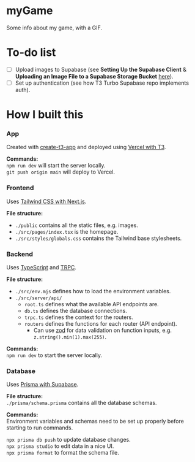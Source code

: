 # myGame 

Some info about my game, with a GIF.  

# To-do list
- [ ] Upload images to Supabase (see **Setting Up the Supabase Client** & **Uploading an Image File to a Supabase Storage Bucket** [here](https://www.makeuseof.com/next-js-upload-images-supabase-storage-bucket/)).
- [ ] Set up authentication (see how T3 Turbo Supabase repo implements auth).

# How I built this

### App

Created with [create-t3-app](https://create.t3.gg/) and deployed using [Vercel with T3](https://create.t3.gg/en/deployment/vercel).

**Commands:**  
`npm run dev` will start the server locally.  
`git push origin main` will deploy to Vercel.

### Frontend

Uses [Tailwind CSS with Next.js](https://tailwindcss.com/docs/guides/nextjs).  

**File structure:**
- `./public` contains all the static files, e.g. images.
- `./src/pages/index.tsx` is the homepage.
- `./src/styles/globals.css` contains the Tailwind base stylesheets.

### Backend

Uses [TypeScript](https://www.typescriptlang.org/) and [TRPC](https://trpc.io/).

**File structure:**
- `./src/env.mjs` defines how to load the environment variables.
- `./src/server/api/`
  - `root.ts` defines what the available API endpoints are.
  - `db.ts` defines the database connections.
  - `trpc.ts` defines the context for the routers.
  - `routers` defines the functions for each router (API endpoint). 
    - Can use [zod](https://zod.dev/) for data validation on function inputs, e.g. `z.string().min(1).max(255)`.

**Commands:**  
`npm run dev` to start the server locally.

### Database

Uses [Prisma with Supabase](https://www.prisma.io/docs/guides/database/supabase).

**File structure:**  
`./prisma/schema.prisma` contains all the database schemas.

**Commands:**  
Environment variables and schemas need to be set up properly before starting to run commands.  
  
`npx prisma db push` to update database changes.  
`npx prisma studio` to edit data in a nice UI.  
`npx prisma format` to format the schema file.